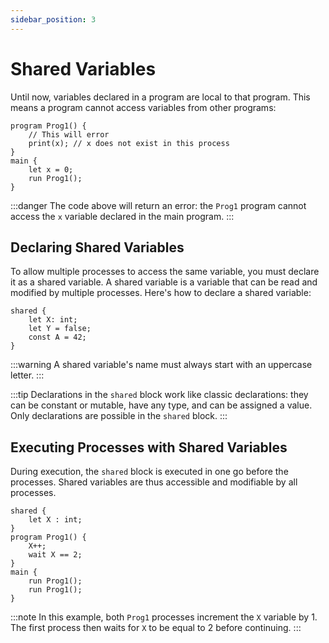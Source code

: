 ```yaml
---
sidebar_position: 3
---
```


# Shared Variables
Until now, variables declared in a program are local to that program. This means a program cannot access variables from other programs:
```althread
program Prog1() {
    // This will error
    print(x); // x does not exist in this process
}
main {
    let x = 0;
    run Prog1();
}
```
:::danger
The code above will return an error: the `Prog1` program cannot access the `x` variable declared in the main program.
:::

## Declaring Shared Variables
To allow multiple processes to access the same variable, you must declare it as a shared variable. A shared variable is a variable that can be read and modified by multiple processes. Here's how to declare a shared variable:

```althread
shared {
    let X: int;
    let Y = false;
    const A = 42;
}
```

:::warning
A shared variable's name must always start with an uppercase letter.
:::

:::tip
Declarations in the `shared` block work like classic declarations: they can be constant or mutable, have any type, and can be assigned a value.
Only declarations are possible in the `shared` block.
:::

## Executing Processes with Shared Variables
During execution, the `shared` block is executed in one go before the processes. Shared variables are thus accessible and modifiable by all processes.

```althread
shared {
    let X : int;
}
program Prog1() {
    X++;
    wait X == 2;
}
main {
    run Prog1();
    run Prog1();
}
```

:::note
In this example, both `Prog1` processes increment the `X` variable by 1. The first process then waits for `X` to be equal to 2 before continuing.
:::
